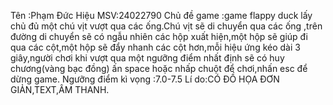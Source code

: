 Tên :Phạm Đức Hiệu
MSV:24022790
Chủ đề game :game flappy duck lấy chủ đủ một chú vịt vượt qua các ống.Chú vịt sẽ di chuyển qua các ống ,trên đường di chuyển sẽ có ngẫu nhiên các hộp xuất hiện,một hộp sẽ giúp đi qua các cột,một hộp sẽ đẩy nhanh các cột hơn,mỗi hiệu ứng kéo dài 3 giây,người chơi khi vượt qua một ngưỡng điểm nhất định sẽ có huy chương(vàng bạc đồng)
ấn space hoặc nhấp chuột để chơi,nhấn esc để dừng game.
Ngưỡng điểm kì vọng :7.0-7.5
Lí do:CÓ ĐỒ HỌA ĐƠN GIẢN,TEXT,ÂM THANH.
